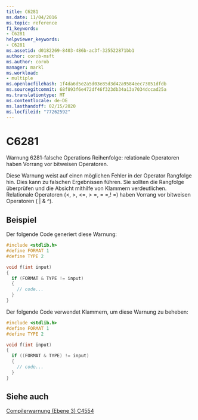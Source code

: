 ```yaml
---
title: C6281
ms.date: 11/04/2016
ms.topic: reference
f1_keywords:
- C6281
helpviewer_keywords:
- C6281
ms.assetid: d0182269-8403-486b-ac3f-325522871bb1
author: corob-msft
ms.author: corob
manager: markl
ms.workload:
- multiple
ms.openlocfilehash: 1f4da6d5e2a5d03e85d3d42a9584eec73051dfdb
ms.sourcegitcommit: 68f893f6e472df46f323db34a13a7034dccad25a
ms.translationtype: MT
ms.contentlocale: de-DE
ms.lasthandoff: 02/15/2020
ms.locfileid: "77262592"
---
```

# <a name="c6281"></a>C6281
Warnung 6281-falsche Operations Reihenfolge: relationale Operatoren haben Vorrang vor bitweisen Operatoren.

 Diese Warnung weist auf einen möglichen Fehler in der Operator Rangfolge hin. Dies kann zu falschen Ergebnissen führen. Sie sollten die Rangfolge überprüfen und die Absicht mithilfe von Klammern verdeutlichen. Relationale Operatoren (\<, >, \<=, > =, = =,! =) haben Vorrang vor bitweisen Operatoren ( &#124; & ^).

## <a name="example"></a>Beispiel
 Der folgende Code generiert diese Warnung:

```cpp
#include <stdlib.h>
#define FORMAT 1
#define TYPE 2

void f(int input)
{
  if (FORMAT & TYPE != input)
  {
    // code...
  }
}
```

 Der folgende Code verwendet Klammern, um diese Warnung zu beheben:

```cpp
#include <stdlib.h>
#define FORMAT 1
#define TYPE 2

void f(int input)
{
  if ((FORMAT & TYPE) != input)
  {
    // code...
  }
}
```

## <a name="see-also"></a>Siehe auch
 [Compilerwarnung (Ebene 3) C4554](/cpp/error-messages/compiler-warnings/compiler-warning-level-3-c4554)
